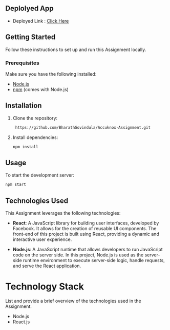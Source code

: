 ## Deplolyed App
- Deployed Link : [Click Here](accuknox-assignment-git-main-bharath-govindulas-projects.vercel.app)


## Getting Started
Follow these instructions to set up and run this Assignment locally.

### Prerequisites

Make sure you have the following installed:

- [Node.js](https://nodejs.org/)
- [npm](https://www.npmjs.com/) (comes with Node.js)

## Installation

1. Clone the repository:
 
   ```bash
    https://github.com/BharathGovindula/Accuknox-Assignment.git 
   ```


3. Install dependencies:

   ```bash
   npm install
   ```

## Usage

To start the development server:

```bash
npm start
```


## Technologies Used

This Assignment leverages the following technologies:


- **React**: A JavaScript library for building user interfaces, developed by Facebook. It allows for the creation of reusable UI components. The front-end of this project is built using React, providing a dynamic and interactive user experience.

- **Node.js**: A JavaScript runtime that allows developers to run JavaScript code on the server side. In this project, Node.js is used as the server-side runtime environment to execute server-side logic, handle requests, and serve the React application.



# Technology Stack
List and provide a brief overview of the technologies used in the Assignment.

- Node.js
- React.js
